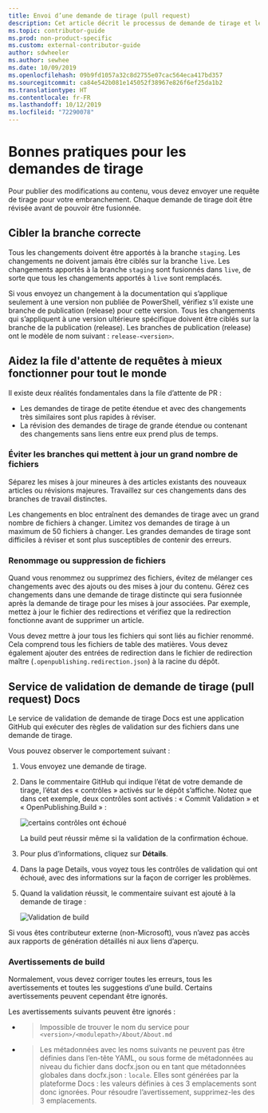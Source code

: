 ```yaml
---
title: Envoi d’une demande de tirage (pull request)
description: Cet article décrit le processus de demande de tirage et les bonnes pratiques pour garantir que votre contribution peut être fusionnée.
ms.topic: contributor-guide
ms.prod: non-product-specific
ms.custom: external-contributor-guide
author: sdwheeler
ms.author: sewhee
ms.date: 10/09/2019
ms.openlocfilehash: 09b9fd1057a32c8d2755e07cac564eca417bd357
ms.sourcegitcommit: ca84e542b081e145052f38967e826f6ef25da1b2
ms.translationtype: HT
ms.contentlocale: fr-FR
ms.lasthandoff: 10/12/2019
ms.locfileid: "72290078"
---
```

# <a name="best-practices-for-pull-requests"></a>Bonnes pratiques pour les demandes de tirage

Pour publier des modifications au contenu, vous devez envoyer une requête de tirage pour votre embranchement. Chaque demande de tirage doit être révisée avant de pouvoir être fusionnée.

## <a name="target-the-correct-branch"></a>Cibler la branche correcte

Tous les changements doivent être apportés à la branche `staging`. Les changements ne doivent jamais être ciblés sur la branche `live`. Les changements apportés à la branche `staging` sont fusionnés dans `live`, de sorte que tous les changements apportés à `live` sont remplacés.

Si vous envoyez un changement à la documentation qui s’applique seulement à une version non publiée de PowerShell, vérifiez s’il existe une branche de publication (release) pour cette version. Tous les changements qui s’appliquent à une version ultérieure spécifique doivent être ciblés sur la branche de la publication (release). Les branches de publication (release) ont le modèle de nom suivant : `release-<version>`.

## <a name="make-the-pull-request-queue-work-better-for-everyone"></a>Aidez la file d'attente de requêtes à mieux fonctionner pour tout le monde

Il existe deux réalités fondamentales dans la file d’attente de PR :

- Les demandes de tirage de petite étendue et avec des changements très similaires sont plus rapides à réviser.
- La révision des demandes de tirage de grande étendue ou contenant des changements sans liens entre eux prend plus de temps.

### <a name="avoid-branches-that-update-large-numbers-of-files"></a>Éviter les branches qui mettent à jour un grand nombre de fichiers

Séparez les mises à jour mineures à des articles existants des nouveaux articles ou révisions majeures. Travaillez sur ces changements dans des branches de travail distinctes.

Les changements en bloc entraînent des demandes de tirage avec un grand nombre de fichiers à changer. Limitez vos demandes de tirage à un maximum de 50 fichiers à changer. Les grandes demandes de tirage sont difficiles à réviser et sont plus susceptibles de contenir des erreurs.

### <a name="renaming-or-deleting-files"></a>Renommage ou suppression de fichiers

Quand vous renommez ou supprimez des fichiers, évitez de mélanger ces changements avec des ajouts ou des mises à jour du contenu.
Gérez ces changements dans une demande de tirage distincte qui sera fusionnée après la demande de tirage pour les mises à jour associées. Par exemple, mettez à jour le fichier des redirections et vérifiez que la redirection fonctionne avant de supprimer un article.

Vous devez mettre à jour tous les fichiers qui sont liés au fichier renommé. Cela comprend tous les fichiers de table des matières. Vous devez également ajouter des entrées de redirection dans le fichier de redirection maître (`.openpublishing.redirection.json`) à la racine du dépôt.

## <a name="docs-pr-validation-service"></a>Service de validation de demande de tirage (pull request) Docs

Le service de validation de demande de tirage Docs est une application GitHub qui exécuter des règles de validation sur des fichiers dans une demande de tirage.

Vous pouvez observer le comportement suivant :

1. Vous envoyez une demande de tirage.
1. Dans le commentaire GitHub qui indique l’état de votre demande de tirage, l’état des « contrôles » activés sur le dépôt s’affiche. Notez que dans cet exemple, deux contrôles sont activés : « Commit Validation » et « OpenPublishing.Build » :

   ![certains contrôles ont échoué](media/powershell-pull-requests/validation-failed.png)

   La build peut réussir même si la validation de la confirmation échoue.

1. Pour plus d’informations, cliquez sur **Détails**.
1. Dans la page Details, vous voyez tous les contrôles de validation qui ont échoué, avec des informations sur la façon de corriger les problèmes.
1. Quand la validation réussit, le commentaire suivant est ajouté à la demande de tirage :

   ![Validation de build](media/powershell-pull-requests/build-validation.png)

Si vous êtes contributeur externe (non-Microsoft), vous n’avez pas accès aux rapports de génération détaillés ni aux liens d’aperçu.

### <a name="build-warnings"></a>Avertissements de build

Normalement, vous devez corriger toutes les erreurs, tous les avertissements et toutes les suggestions d’une build. Certains avertissements peuvent cependant être ignorés.

Les avertissements suivants peuvent être ignorés :

- > Impossible de trouver le nom du service pour `<version>/<modulepath>/About/About.md`

- > Les métadonnées avec les noms suivants ne peuvent pas être définies dans l’en-tête YAML, ou sous forme de métadonnées au niveau du fichier dans docfx.json ou en tant que métadonnées globales dans docfx.json : `locale`. Elles sont générées par la plateforme Docs : les valeurs définies à ces 3 emplacements sont donc ignorées. Pour résoudre l’avertissement, supprimez-les des 3 emplacements.
